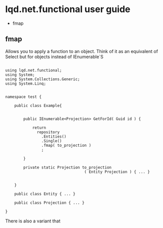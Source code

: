 # lqd.net.functional user guide


* fmap


## fmap

Allows you to apply a function to an object.  Think of it as an equivalent of Select but for objects instead of IEnumerable`S

```

using lqd.net.functional;
using System;
using System.Collections.Generic;
using System.Linq;


namespace test {

	public class Example{
	
	
		public IEnumerable<Projection> GetForId( Guid id ) {

			return 
			  repository
			    .Entities()
			    .Single()
			    .fmap( to_projection )
			    ;

		}

		private static Projection to_projection
								   ( Entity Projection ) { ... }
			

	}

	public class Entity { ... }

	public class Projection { ... }

}

```

There is also a variant that 